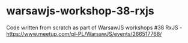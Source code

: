 # warsawjs-workshop-38-rxjs
Code written from scratch as part of WarsawJS workshops #38 RxJS - https://www.meetup.com/pl-PL/WarsawJS/events/266517768/
